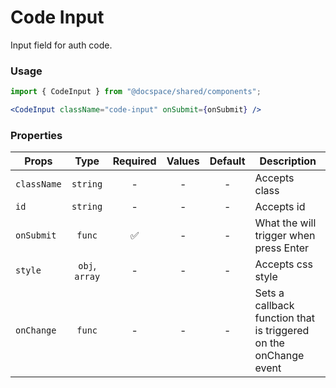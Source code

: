 # Code Input

Input field for auth code.

### Usage

```js
import { CodeInput } from "@docspace/shared/components";
```

```jsx
<CodeInput className="code-input" onSubmit={onSubmit} />
```

### Properties

| Props       |      Type      | Required | Values | Default | Description                                                      |
| ----------- | :------------: | :------: | :----: | :-----: | ---------------------------------------------------------------- |
| `className` |    `string`    |    -     |   -    |    -    | Accepts class                                                    |
| `id`        |    `string`    |    -     |   -    |    -    | Accepts id                                                       |
| `onSubmit`  |     `func`     |    ✅    |   -    |    -    | What the will trigger when press Enter                           |
| `style`     | `obj`, `array` |    -     |   -    |    -    | Accepts css style                                                |
| `onChange`  |     `func`     |    -     |   -    |    -    | Sets a callback function that is triggered on the onChange event |
